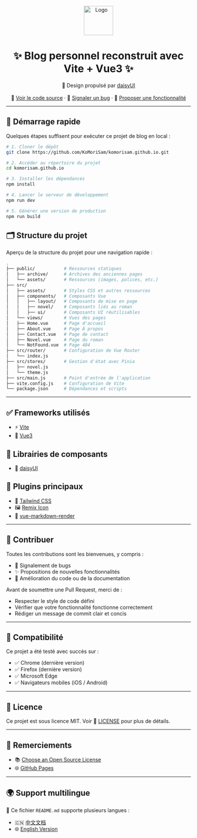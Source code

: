 <p align="center">
  <a href="https://komorisam.github.io/">
    <img src="https://komorisam.github.io/favicon.png" alt="Logo" width="80" height="80">
  </a>

  <h1 align="center">✨ Blog personnel reconstruit avec Vite + Vue3 ✨</h1>
  <p align="center">
    🎨 Design propulsé par <a href="https://daisyui.com">daisyUI</a>
    <br />
    <br />
    <span>
      📂 <a href="https://github.com/KoMoriSam/komorisam.github.io">Voir le code source</a>
    </span>
    ·
    <span>
      🐞 <a href="https://github.com/KoMoriSam/komorisam.github.io/issues">Signaler un bug</a>
    </span>
    ·
    <span>
      🚀 <a href="https://github.com/KoMoriSam/komorisam.github.io/issues">Proposer une fonctionnalité</a>
    </span>
  </p>

---

## 🚀 Démarrage rapide

Quelques étapes suffisent pour exécuter ce projet de blog en local :

```bash
# 1. Cloner le dépôt
git clone https://github.com/KoMoriSam/komorisam.github.io.git

# 2. Accéder au répertoire du projet
cd komorisam.github.io

# 3. Installer les dépendances
npm install

# 4. Lancer le serveur de développement
npm run dev

# 5. Générer une version de production
npm run build
```

## 🗂️ Structure du projet

Aperçu de la structure du projet pour une navigation rapide :

```bash
.
├── public/           # Ressources statiques
│   ├── archive/      # Archives des anciennes pages
│   └── assets/       # Ressources (images, polices, etc.)
├── src/
│   ├── assets/       # Styles CSS et autres ressources
│   ├── components/   # Composants Vue
│   │   ├── layout/   # Composants de mise en page
│   │   ├── novel/    # Composants liés au roman
│   │   ├── ui/       # Composants UI réutilisables
│   └── views/        # Vues des pages
│   ├── Home.vue      # Page d'accueil
│   ├── About.vue     # Page À propos
│   ├── Contact.vue   # Page de contact
│   ├── Novel.vue     # Page du roman
│   └── NotFound.vue  # Page 404
├── src/router/       # Configuration de Vue Router
│   └── index.js
├── src/stores/       # Gestion d'état avec Pinia
│   ├── novel.js
│   └── theme.js
├── src/main.js       # Point d'entrée de l'application
├── vite.config.js    # Configuration de Vite
└── package.json      # Dépendances et scripts
```

---

## ✅ Frameworks utilisés

- ⚡ [Vite](https://vite.dev/)
- 🧩 [Vue3](https://vuejs.org/)

## 🧱 Librairies de composants

- 🌼 [daisyUI](https://daisyui.com/)

## 🔌 Plugins principaux

- 🎨 [Tailwind CSS](https://tailwindcss.com/)
- 🖼️ [Remix Icon](https://remixicon.com/)
- 📄 [vue-markdown-render](https://github.com/cloudacy/vue-markdown-render)

---

## 🤝 Contribuer

Toutes les contributions sont les bienvenues, y compris :

- 🐞 Signalement de bugs
- ✨ Propositions de nouvelles fonctionnalités
- 🧹 Amélioration du code ou de la documentation

Avant de soumettre une Pull Request, merci de :

- Respecter le style de code défini
- Vérifier que votre fonctionnalité fonctionne correctement
- Rédiger un message de commit clair et concis

---

## 🧪 Compatibilité

Ce projet a été testé avec succès sur :

- ✅ Chrome (dernière version)
- ✅ Firefox (dernière version)
- ✅ Microsoft Edge
- ✅ Navigateurs mobiles (iOS / Android)

---

## 📜 Licence

Ce projet est sous licence MIT. Voir 📄 [LICENSE](https://github.com/KoMoriSam/komorisam.github.io/blob/master/LICENSE) pour plus de détails.

---

## 🙏 Remerciements

- 📚 [Choose an Open Source License](https://choosealicense.com/)
- 🌐 [GitHub Pages](https://pages.github.com/)

---

## 🌍 Support multilingue

📖 Ce fichier `README.md` supporte plusieurs langues :

- 🇨🇳 [中文文档](https://github.com/KoMoriSam/komorisam.github.io/blob/main/README.md)
- 🌐 [English Version](https://github.com/KoMoriSam/komorisam.github.io/blob/main/README_en.md)
